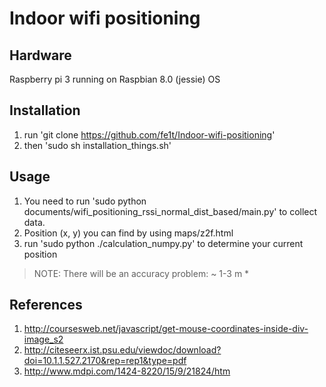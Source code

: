 # Indoor wifi positioning

## Hardware
Raspberry pi 3 running on Raspbian 8.0 (jessie) OS


## Installation
1. run 'git clone https://github.com/fe1t/Indoor-wifi-positioning'
2. then 'sudo sh installation_things.sh'


## Usage
1. You need to run 'sudo python documents/wifi_positioning_rssi_normal_dist_based/main.py' to collect data.
2. Position (x, y) you can find by using maps/z2f.html
3. run 'sudo python ./calculation_numpy.py' to determine your current position

> NOTE: There will be an accuracy problem: ~ 1-3 m *


## References
1. http://coursesweb.net/javascript/get-mouse-coordinates-inside-div-image_s2
2. http://citeseerx.ist.psu.edu/viewdoc/download?doi=10.1.1.527.2170&rep=rep1&type=pdf
3. http://www.mdpi.com/1424-8220/15/9/21824/htm 
